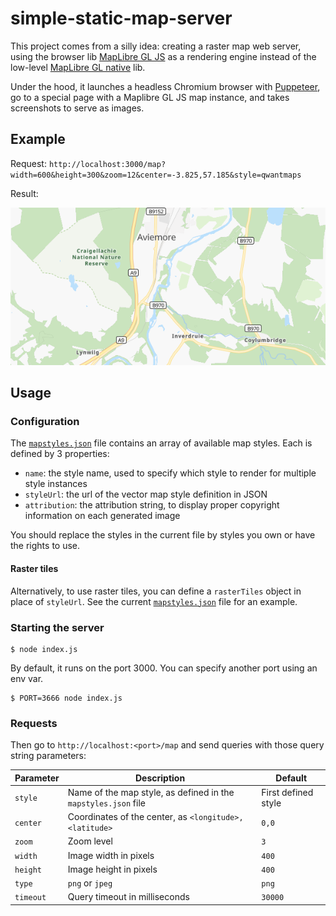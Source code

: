 # simple-static-map-server

This project comes from a silly idea: creating a raster map web server, using the browser lib [MapLibre GL JS](https://github.com/maplibre/maplibre-gl-js) as a rendering engine instead of the low-level [MapLibre GL native](https://github.com/maplibre/maplibre-gl-native) lib.

Under the hood, it launches a headless Chromium browser with [Puppeteer](https://github.com/puppeteer/puppeteer), go to a special page with a Maplibre GL JS map instance, and takes screenshots to serve as images.

## Example

Request: `http://localhost:3000/map?width=600&height=300&zoom=12&center=-3.825,57.185&style=qwantmaps`

Result:

![Result of the above request](./imgs/example.png)

## Usage

### Configuration

The [`mapstyles.json`](./mapstyles.json) file contains an array of available map styles. Each is defined by 3 properties:

- `name`: the style name, used to specify which style to render for multiple style instances
- `styleUrl`: the url of the vector map style definition in JSON
- `attribution`: the attribution string, to display proper copyright information on each generated image

You should replace the styles in the current file by styles you own or have the rights to use.

#### Raster tiles

Alternatively, to use raster tiles, you can define a `rasterTiles` object in place of `styleUrl`.
See the current [`mapstyles.json`](./mapstyles.json) file for an example.

### Starting the server

```
$ node index.js
```

By default, it runs on the port 3000. You can specify another port using an env var.

```
$ PORT=3666 node index.js
```

### Requests

Then go to `http://localhost:<port>/map` and send queries with those query string parameters:

| Parameter | Description                                                    | Default             |
| --------- | -------------------------------------------------------------- | ------------------- |
| `style`   | Name of the map style, as defined in the `mapstyles.json` file | First defined style |
| `center`  | Coordinates of the center, as `<longitude>,<latitude>`         | `0,0`               |
| `zoom`    | Zoom level                                                     | `3`                 |
| `width`   | Image width in pixels                                          | `400`               |
| `height`  | Image height in pixels                                         | `400`               |
| `type`    | `png` or `jpeg`                                                | `png`               |
| `timeout` | Query timeout in milliseconds                                  | `30000`             |
